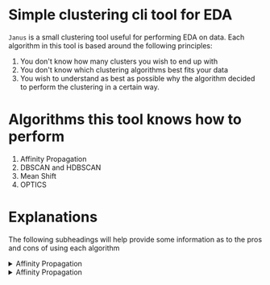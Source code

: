 # Simple clustering cli tool for EDA
`Janus` is a small clustering tool useful for performing EDA on data.
Each algorithm in this tool is based around the following principles:
1. You don't know how many clusters you wish to end up with
2. You don't know which clustering algorithms best fits your data
3. You wish to understand as best as possible why the algorithm decided to perform the clustering in a certain way.

# Algorithms this tool knows how to perform
1. Affinity Propagation
2. DBSCAN and HDBSCAN
3. Mean Shift
4. OPTICS

# Explanations
The following subheadings will help provide some information as to the pros and cons of using each algorithm

<details>
<summary>Affinity Propagation</summary>

## History
This algorithm was published in 2007 in the journal science. (PMID: 17218491, DOI: 10.1126/science.1136800)

## How it works
Affinity Propagation works by finding exemplars in the data (members of the input set that are representative of clusters)
It takes as input the similarities between data points and identifies exemplars based on certain criteria.
Messages are exchanges between data points until the best set of exemplars are obtained.

### Example
Say we have the following table of participants:

| Name | Feature 1 | Feature 2 | Feature 3 | Feature 4 | Feature 5 |
| :---: | :---: | :---: | :---: | :---: | :---: |
| Google | 3 | 4 | 3 | 2 | 1 |
| Amazon | 4 | 3 | 5 | 1 | 1 |
| Apple | 3 | 5 | 3 | 3 | 3 |
| Microsoft | 2 | 1 | 3 | 3 | 2 |
| Samsung | 1 | 1 | 3 | 2 | 3 |

We need to calculate the following matrices:
1. **Similarity**
2. **Responsibility**
3. **Availability**
4. **Criterion**

<details>
<summary>Similarity Matrix</summary>

By default, the similarity matrix is defined as:
> the negative of the distance between two instances. (The greater the distance the smaller the similarity)
Or in mathematical terms:

![Affinity Propagation Euclidean Distance Similarity Equation](imgs/affinity_propagation/similarity_equation.svg)

If we take our example situation and draw a heat map out we get the following:

![Similarity heat map](imgs/affinity_propagation/similarity_heatmap.svg)

The values in the off diagonal elements will dictate the number of clusters formed. (The smaller the value, the fewer clusters obtained.)

It's important to note that even though we used `negative euclidean distance` as our similarity function, we don't have to.
We could have just as easily used something else, but the `negative euclidean distance` function is common in clustering
applications because it is an appropriate optimization function when the desired outcome is to minimize the squared error
between the `cluster members` and the `cluster exemplar`.
</details>

<details>
<summary>Responsibility Matrix</summary>

We need some way to figure out how well suited an element `k` is to be an exemplar for an element `i`. This is where the
responsibility matrix comes into play. Responsibility `r(i, k)` will quantify how well suited `k` is to be an exemplar for `i`
while also taking into account the nearest contender `k'` to be an exemplar for `i`.

Mathematically this can be expressed as:
![Affinity Propagation Responsibility Equation](imgs/affinity_propagation/responsibility_equation.svg)

> The responsibility matrix is initialized with zeros

The intuition behind the formula is simple, `r(i, k)` can be thought of as the relative similarity between `i` and `k`.
It essentially quantifies how similar `i` is to `k`, compared to `k'` while taking into account the availability of `k'`.
The responsibility of `k` to `i` will decrease as the availability of `k'` to `i` increases.
</details>

<details>
<summary>Availability Matrix</summary>

Availability can be described as:
> How appropriate is it for `i` to choose `k` as its exemplar

The availability of an element `i` takes into account the support of other elements `k` should be its exemplar.

Mathematically this can be expressed as:
![Affinity Propagation Availability Equation](imgs/affinity_propagation/availability_equation.svg)

Availability can be thought of as the self-responsibility of `k` + the sum of the positive responsibilities of `k` towards
elements other than `i`.

We only include positive responsibilities because an exemplar should positively explain at _least_ some data points well,
regardless of how poorly it explains other data points.

if self-responsibility is negative, it means that `k` is more suitable to belong to some other exemplar, rather than being an
exemplar. 

The maximum value of `a(i, k)` is 0.

self-availability can be calculated as follows:
![Affinity Propagation Self Availability Equation](imgs/affinity_propagation/self_availability_equation.svg)

`a(k ,k)` reflects the accumulated evidence that element `k` is suitable to be an exemplar.
This is based on the positive responsibilities of `k` towards other elements.

The `Responsibility` and `Availability` matrices are iteratively updated.
You may select when to terminate the procedure, although typically one of the following options is chosen:
* After a fixed number of iterations
* After changes in the values obtained fall below some threshold
* The values stay constant for some number of iterations

In this example, I chose to run the process till the values were constant and I got the following output:


</details>


## Use Cases
It was originally developed as a solution for ..., nowadays its mostly used as ...

| Pros | Cons |
| :---: | :---: |
| ... | ... |
| ... | ... |

</details>

<details>
<summary>Affinity Propagation</summary>

## History
This algorithm was created in ... by ...

## How it works


## Use Cases
It was originally developed as a solution for ..., nowadays its mostly used as ...

| Pros | Cons |
| :---: | :---: |
| ... | ... |
| ... | ... |

</details>